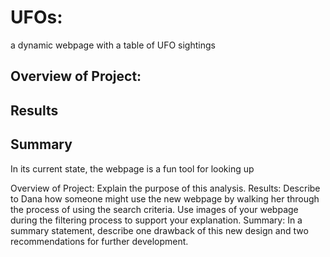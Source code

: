 # UFOs:
a dynamic webpage with a table of UFO sightings

## Overview of Project:


## Results

## Summary

In its current state, the webpage is a fun tool for looking up 

Overview of Project: Explain the purpose of this analysis.
Results: Describe to Dana how someone might use the new webpage by walking her through the process of using the search criteria. Use images of your webpage during the filtering process to support your explanation.
Summary: In a summary statement, describe one drawback of this new design and two recommendations for further development.
